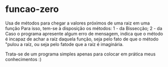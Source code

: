 # funcao-zero
Usa de métodos para chegar a valores próximos de uma raiz em uma função
Para isso, tem-se à disposição os métodos:
1 - da Bissecção;
2 - da 
Caso o programa apresente algum erro de mensagem, indica que o método é incapaz de achar a raíz daquela função, seja pelo fato de que o método "pulou a raíz, ou seja pelo fatode que a raíz é imaginária.
  
  Trata-se de um programa simples apenas para colocar em prática meus conhecimentos :)
